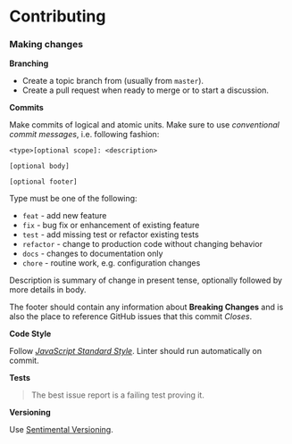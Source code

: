 # Contributing

### Making changes

**Branching**

- Create a topic branch from (usually from `master`). 
- Create a pull request when ready to merge or to start a discussion.

**Commits**

Make commits of logical and atomic units. Make sure to use _conventional commit
messages_, i.e. following fashion:

```
<type>[optional scope]: <description>

[optional body]

[optional footer]
```

Type must be one of the following:

- `feat` - add new feature
- `fix` - bug fix or enhancement of existing feature
- `test` - add missing test or refactor existing tests
- `refactor` - change to production code without changing behavior
- `docs` - changes to documentation only
- `chore` - routine work, e.g. configuration changes

Description is summary of change in present tense, optionally followed by more 
details in body.

The footer should contain any information about **Breaking Changes** and is also the 
place to reference GitHub issues that this commit _Closes_.

**Code Style**

Follow [_JavaScript Standard Style_](https://standardjs.com/). Linter should run
automatically on commit.

**Tests**

> The best issue report is a failing test proving it.

**Versioning**

Use [Sentimental Versioning](http://sentimentalversioning.org/).
